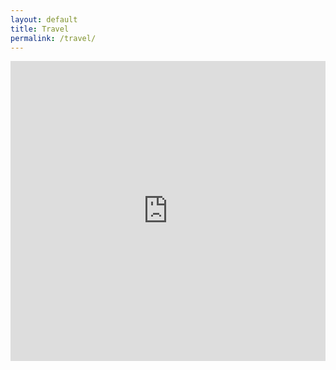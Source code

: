```yaml
---
layout: default
title: Travel
permalink: /travel/
---
```


<iframe src="https://www.google.com/maps/d/u/0/embed?mid=1-ALp5FB5FFmoVQl2K82Ubkptu1PLnsjU" width="100%" height="480" marginheight="0" marginwidth="0" frameborder="0"></iframe>
